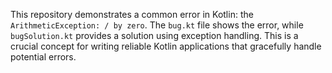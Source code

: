This repository demonstrates a common error in Kotlin: the `ArithmeticException: / by zero`.  The `bug.kt` file shows the error, while `bugSolution.kt` provides a solution using exception handling.  This is a crucial concept for writing reliable Kotlin applications that gracefully handle potential errors.